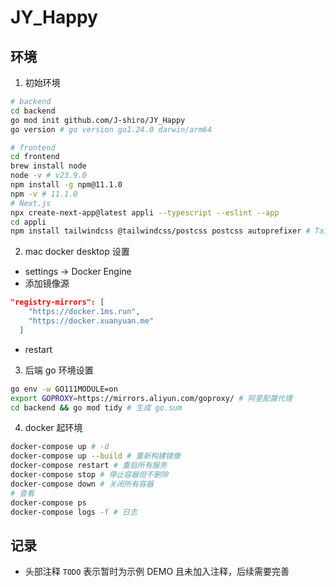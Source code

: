# JY_Happy

## 环境
1. 初始环境
```bash
# backend
cd backend
go mod init github.com/J-shiro/JY_Happy
go version # go version go1.24.0 darwin/arm64

# frontend
cd frontend
brew install node
node -v # v23.9.0
npm install -g npm@11.1.0
npm -v # 11.1.0
# Next.js
npx create-next-app@latest appli --typescript --eslint --app
cd appli
npm install tailwindcss @tailwindcss/postcss postcss autoprefixer # Tailwind CSS
```

2. mac docker desktop 设置
- settings -> Docker Engine
- 添加镜像源
```json
"registry-mirrors": [
    "https://docker.1ms.run",
    "https://docker.xuanyuan.me"
  ]
```
- restart

3. 后端 go 环境设置
```bash
go env -w GO111MODULE=on
export GOPROXY=https://mirrors.aliyun.com/goproxy/ # 阿里配置代理
cd backend && go mod tidy # 生成 go.sum
```

4. docker 起环境
```bash
docker-compose up # -d
docker-compose up --build # 重新构建镜像
docker-compose restart # 重启所有服务
docker-compose stop # 停止容器但不删除
docker-compose down # 关闭所有容器
# 查看
docker-compose ps
docker-compose logs -f # 日志
```

## 记录
- 头部注释 `TODO` 表示暂时为示例 DEMO 且未加入注释，后续需要完善